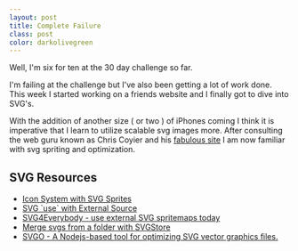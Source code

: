 ```yaml
---
layout: post
title: Complete Failure
class: post
color: darkolivegreen
---
```


Well, I'm six for ten at the 30 day challenge so far. 

I'm failing at the challenge but I've also been getting a lot of work done. This week I started working on a friends website and I finally got to dive into SVG's.

With the addition of another size ( or two ) of iPhones coming I think it is imperative that I learn to utilize scalable svg images more. After consulting the web guru known as Chris Coyier and his <a href="http://css-tricks.com" target="_blank">fabulous site</a> I am now familiar with svg spriting and optimization.

<h2>SVG Resources</h2>
<ul>
<li><a href="http://css-tricks.com/svg-sprites-use-better-icon-fonts/" target="_blank">Icon System with SVG Sprites</a></li>
<li><a href="http://css-tricks.com/svg-use-external-source/" target="_blank">SVG `use` with External Source</a></li>
<li><a href="https://github.com/jonathantneal/svg4everybody" target="_blank">SVG4Everybody - use external SVG spritemaps today</a></li>
<li><a href="https://github.com/FWeinb/grunt-svgstore" target="_blank">Merge svgs from a folder with SVGStore</a></li>
<li><a href="https://github.com/svg/svgo" target="_blank">SVGO - A Nodejs-based tool for optimizing SVG vector graphics files.</a></li>
</ul>
